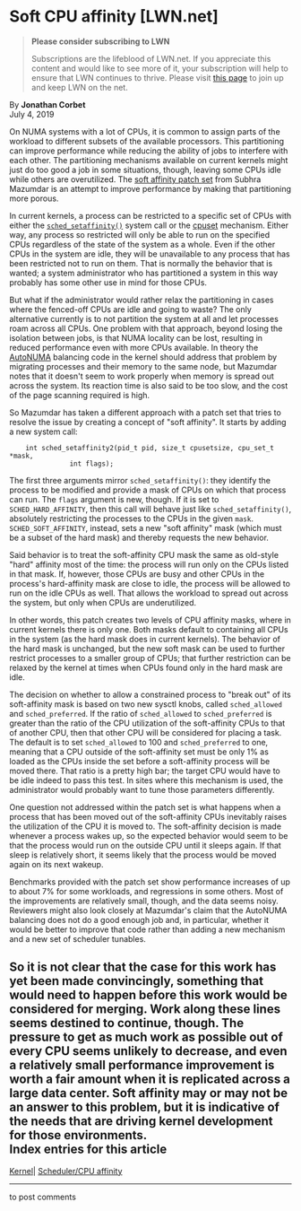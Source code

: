 # Soft CPU affinity [LWN.net]

> **Please consider subscribing to LWN**
> 
> Subscriptions are the lifeblood of LWN.net. If you appreciate this content and would like to see more of it, your subscription will help to ensure that LWN continues to thrive. Please visit [this page](/Promo/nst-nag1/subscribe) to join up and keep LWN on the net. 

By **Jonathan Corbet**  
July 4, 2019 

On NUMA systems with a lot of CPUs, it is common to assign parts of the workload to different subsets of the available processors. This partitioning can improve performance while reducing the ability of jobs to interfere with each other. The partitioning mechanisms available on current kernels might just do too good a job in some situations, though, leaving some CPUs idle while others are overutilized. The [soft affinity patch set](/ml/linux-kernel/20190626224718.21973-1-subhra.mazumdar@oracle.com/) from Subhra Mazumdar is an attempt to improve performance by making that partitioning more porous. 

In current kernels, a process can be restricted to a specific set of CPUs with either the [`sched_setaffinity()`](http://man7.org/linux/man-pages/man2/sched_setaffinity.2.html) system call or the [cpuset](http://man7.org/linux/man-pages/man7/cpuset.7.html) mechanism. Either way, any process so restricted will only be able to run on the specified CPUs regardless of the state of the system as a whole. Even if the other CPUs in the system are idle, they will be unavailable to any process that has been restricted not to run on them. That is normally the behavior that is wanted; a system administrator who has partitioned a system in this way probably has some other use in mind for those CPUs. 

But what if the administrator would rather relax the partitioning in cases where the fenced-off CPUs are idle and going to waste? The only alternative currently is to not partition the system at all and let processes roam across all CPUs. One problem with that approach, beyond losing the isolation between jobs, is that NUMA locality can be lost, resulting in reduced performance even with more CPUs available. In theory the [AutoNUMA](/Articles/488709/) balancing code in the kernel should address that problem by migrating processes and their memory to the same node, but Mazumdar notes that it doesn't seem to work properly when memory is spread out across the system. Its reaction time is also said to be too slow, and the cost of the page scanning required is high. 

So Mazumdar has taken a different approach with a patch set that tries to resolve the issue by creating a concept of "soft affinity". It starts by adding a new system call: 
    
    
        int sched_setaffinity2(pid_t pid, size_t cpusetsize, cpu_set_t *mask,
    			   int flags);
    

The first three arguments mirror `sched_setaffinity()`: they identify the process to be modified and provide a mask of CPUs on which that process can run. The `flags` argument is new, though. If it is set to `SCHED_HARD_AFFINITY`, then this call will behave just like `sched_setaffinity()`, absolutely restricting the processes to the CPUs in the given `mask`. `SCHED_SOFT_AFFINITY`, instead, sets a new "soft affinity" mask (which must be a subset of the hard mask) and thereby requests the new behavior. 

Said behavior is to treat the soft-affinity CPU mask the same as old-style "hard" affinity most of the time: the process will run only on the CPUs listed in that mask. If, however, those CPUs are busy and other CPUs in the process's hard-affinity mask are close to idle, the process will be allowed to run on the idle CPUs as well. That allows the workload to spread out across the system, but only when CPUs are underutilized. 

In other words, this patch creates two levels of CPU affinity masks, where in current kernels there is only one. Both masks default to containing all CPUs in the system (as the hard mask does in current kernels). The behavior of the hard mask is unchanged, but the new soft mask can be used to further restrict processes to a smaller group of CPUs; that further restriction can be relaxed by the kernel at times when CPUs found only in the hard mask are idle. 

The decision on whether to allow a constrained process to "break out" of its soft-affinity mask is based on two new sysctl knobs, called `sched_allowed` and `sched_preferred`. If the ratio of `sched_allowed` to `sched_preferred` is greater than the ratio of the CPU utilization of the soft-affinity CPUs to that of another CPU, then that other CPU will be considered for placing a task. The default is to set `sched_allowed` to 100 and `sched_preferred` to one, meaning that a CPU outside of the soft-affinity set must be only 1% as loaded as the CPUs inside the set before a soft-affinity process will be moved there. That ratio is a pretty high bar; the target CPU would have to be idle indeed to pass this test. In sites where this mechanism is used, the administrator would probably want to tune those parameters differently. 

One question not addressed within the patch set is what happens when a process that has been moved out of the soft-affinity CPUs inevitably raises the utilization of the CPU it is moved to. The soft-affinity decision is made whenever a process wakes up, so the expected behavior would seem to be that the process would run on the outside CPU until it sleeps again. If that sleep is relatively short, it seems likely that the process would be moved again on its next wakeup. 

Benchmarks provided with the patch set show performance increases of up to about 7% for some workloads, and regressions in some others. Most of the improvements are relatively small, though, and the data seems noisy. Reviewers might also look closely at Mazumdar's claim that the AutoNUMA balancing does not do a good enough job and, in particular, whether it would be better to improve that code rather than adding a new mechanism and a new set of scheduler tunables. 

So it is not clear that the case for this work has yet been made convincingly, something that would need to happen before this work would be considered for merging. Work along these lines seems destined to continue, though. The pressure to get as much work as possible out of every CPU seems unlikely to decrease, and even a relatively small performance improvement is worth a fair amount when it is replicated across a large data center. Soft affinity may or may not be an answer to this problem, but it is indicative of the needs that are driving kernel development for those environments.  
Index entries for this article  
---  
[Kernel](/Kernel/Index)| [Scheduler/CPU affinity](/Kernel/Index#Scheduler-CPU_affinity)  
  


* * *

to post comments 
